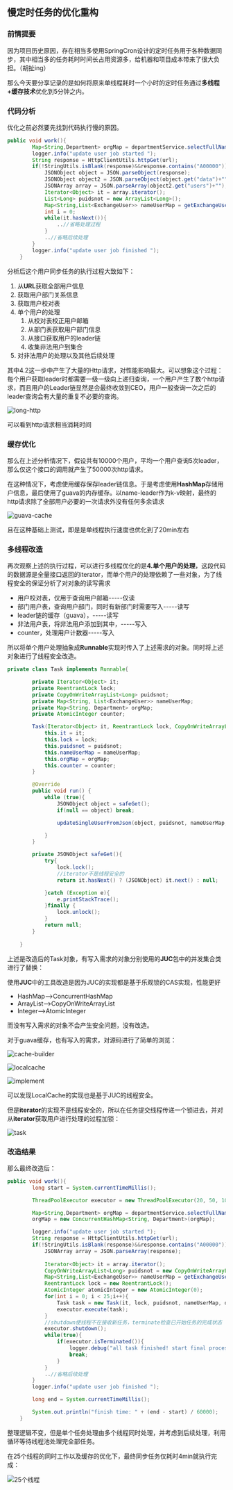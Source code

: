 ## 慢定时任务的优化重构

### 前情提要

因为项目历史原因，存在相当多使用SpringCron设计的定时任务用于各种数据同步，其中相当多的任务耗时时间长占用资源多，给机器和项目成本带来了很大负担。（胡扯ing）

那么今天要分享记录的是如何将原来单线程耗时一个小时的定时任务通过**多线程+缓存技术**优化到5分钟之内。

### 代码分析

优化之前必然要先找到代码执行慢的原因。

```java
public void work(){
    	Map<String,Department> orgMap = departmentService.selectFullNameMap();
		logger.info("update user job started ");
		String response = HttpClientUtils.httpGet(url);
    	if(!StringUtils.isBlank(response)&&response.contains("A00000")){
    		JSONObject object = JSON.parseObject(response);
    		JSONObject object2 = JSON.parseObject(object.get("data")+"");
    		JSONArray array = JSON.parseArray(object2.get("users")+"");
    		Iterator<Object> it = array.iterator();
    		List<Long> puidsnot = new ArrayList<Long>();
			Map<String,List<ExchangeUser>> nameUserMap = getExchangeUserNameMap();
    		int i = 0;
    		while(it.hasNext()){
    			..//省略处理过程
    		}
    		..//省略后续处理
    	}
		logger.info("update user job finished ");
    }
```



分析后这个用户同步任务的执行过程大致如下：

1. 从**URL**获取全部用户信息
2. 获取用户部门关系信息
3. 获取用户校对表
4. 单个用户的处理
   1. 从校对表校正用户邮箱
   2. 从部门表获取用户部门信息
   3. 从接口获取用户的leader链
   4. 收集非法用户到集合
5. 对非法用户的处理以及其他后续处理

其中4.2这一步中产生了大量的Http请求，对性能影响最大。可以想象这个过程：每个用户获取leader时都需要一级一级向上递归查询，一个用户产生了数个http请求，而且用户的Leader链显然是会最终收敛到CEO，用户一般查询一次之后的leader查询会有大量的重复不必要的查询。

![long-http](../static/WORK/long-http.png)

可以看到http请求相当消耗时间

### 缓存优化

那么在上述分析情况下，假设共有10000个用户，平均一个用户查询5次leader，那么仅这个接口的调用就产生了50000次http请求。

在这种情况下，考虑使用缓存保存leader链信息。于是考虑使用**HashMap**存储用户信息，最后使用了guava的内存缓存。以name-leader作为k-v映射，最终的http请求除了全部用户必要的一次请求外没有任何多余请求

![guava-cache](../static/WORK/guava-cache.png)

且在这种基础上测试，即是是单线程执行速度也优化到了20min左右

### 多线程改造

再次观察上述的执行过程，可以进行多线程优化的是**4.单个用户的处理**，这段代码的数据源是全量接口返回的iterator，而单个用户的处理依赖了一些对象，为了线程安全的保证分析了对对象的读写需求

- 用户校对表，仅用于查询用户邮箱-----仅读
- 部门用户表，查询用户部门，同时有新部门时需要写入-----读写
- leader链的缓存（guava），-----读写
- 非法用户表，将非法用户添加到其中，-----写入
- counter，处理用户计数器-----写入

所以将单个用户处理抽象成**Runnable**实现时传入了上述需求的对象。同时将上述对象进行了线程安全改造。

```java
private class Task implements Runnable{

    	private Iterator<Object> it;
    	private ReentrantLock lock;
    	private CopyOnWriteArrayList<Long> puidsnot;
    	private Map<String, List<ExchangeUser>> nameUserMap;
    	private Map<String, Department> orgMap;
    	private AtomicInteger counter;

    	Task(Iterator<Object> it, ReentrantLock lock, CopyOnWriteArrayList<Long> puidsnot, Map<String,List<ExchangeUser>> nameUserMap, Map<String, Department> orgMap, AtomicInteger counter){
			this.it = it;
			this.lock = lock;
			this.puidsnot = puidsnot;
			this.nameUserMap = nameUserMap;
			this.orgMap = orgMap;
			this.counter = counter;
		}

		@Override
		public void run() {
			while (true){
				JSONObject object = safeGet();
				if(null == object) break;

				updateSingleUserFromJson(object, puidsnot, nameUserMap, orgMap, counter);

			}
		}

		private JSONObject safeGet(){
    		try{
    			lock.lock();
				//iterator不是线程安全的
    			return it.hasNext() ? (JSONObject) it.next() : null;

			}catch (Exception e){
    			e.printStackTrace();
			}finally {
    			lock.unlock();
			}
			return null;
		}
		
	}
```

上述是改造后的Task对象，有写入需求的对象分别使用的**JUC**包中的并发集合类进行了替换：

使用**JUC**中的工具改造是因为JUC的实现都是基于乐观锁的CAS实现，性能更好

- HashMap-->ConcurrentHashMap
- ArrayList-->CopyOnWriteArrayList
- Integer-->AtomicInteger

而没有写入需求的对象不会产生安全问题，没有改造。

对于guava缓存，也有写入的需求，对源码进行了简单的浏览：

![cache-builder](../static/WORK/cache-builder.png)

![localcache](../static/WORK/cache-manualcache.png)

![implement](../static/WORK/localcache.png)

可以发现LocalCache的实现也是基于JUC的线程安全。

但是**iterator**的实现不是线程安全的，所以在任务提交线程传递一个锁进去，并对从**iterator**获取用户进行处理的过程加锁：

![task](../static/WORK/task.png)

### 改造结果

那么最终改造后：

```java
public void work(){
		long start = System.currentTimeMillis();

		ThreadPoolExecutor executor = new ThreadPoolExecutor(20, 50, 10, TimeUnit.SECONDS, new LinkedBlockingDeque<Runnable>());

		Map<String,Department> orgMap = departmentService.selectFullNameMap();
		orgMap = new ConcurrentHashMap<String, Department>(orgMap);

		logger.info("update user job started ");
		String response = HttpClientUtils.httpGet(url);
    	if(!StringUtils.isBlank(response)&&response.contains("A00000")){
    		JSONArray array = JSON.parseArray(response);
            
    		Iterator<Object> it = array.iterator();
			CopyOnWriteArrayList<Long> puidsnot = new CopyOnWriteArrayList<Long>();
			Map<String,List<ExchangeUser>> nameUserMap = getExchangeUserNameMap();
			ReentrantLock lock = new ReentrantLock();
			AtomicInteger atomicInteger = new AtomicInteger(0);
			for(int i = 0; i < 25;i++){
				Task task = new Task(it, lock, puidsnot, nameUserMap, orgMap, atomicInteger);
				executor.execute(task);
			}
			//shutdown使线程不在接收新任务，terminate检查已开始任务的完成状态
			executor.shutdown();
			while(true){
				if(executor.isTerminated()){
					logger.debug("all task finished! start final process");
					break;
				}
			}
    		..//省略后续处理
    	}
		logger.info("update user job finished ");

		long end = System.currentTimeMillis();

		System.out.println("finish time: " + (end - start) / 60000);
	}
```

整理逻辑不变，但是单个任务处理由多个线程同时处理，并考虑到后续处理，利用循环等待线程池处理完全部任务。

在25个线程的同时工作以及缓存的优化下，最终同步任务仅耗时4min就执行完成：

![25个线程](../static/WORK/25个线程.png)



